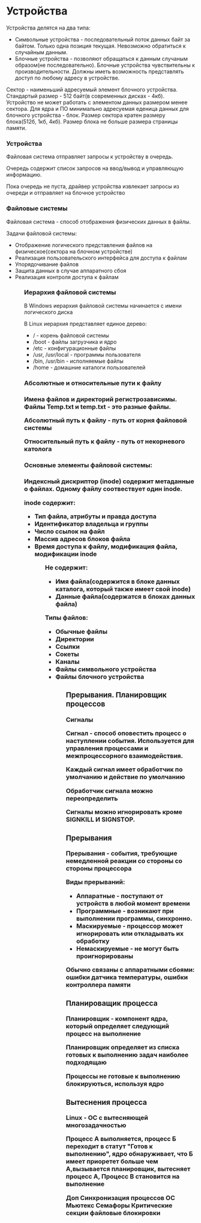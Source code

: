 <h1>Устройства</h1>
<p>Устройства делятся на два типа:<p>
  <ul>
  <li>Символьные устройства - последовательный поток данных байт за байтом. Только одна позиция текущая. Невозможно обратиться к случайным данным.
  <li>Блочные устройства - позволяют обращаться к данным случаным образом(не последовательно). Блочные устройства чувствительны к производительности. Должны иметь возможность представлять доступ по любому адресу в устройстве.
  </ul>
  <p>Сектор - наименьший адресуемый элемент блочного устройства. Стандартый размер - 512 байт(в современных дисках - 4кб). Устройство не может работать с элементом данных размером менее сектора. Для ядра и ПО минимально адресуемая еденица данных для блочного устройства - блок. Размер сектора кратен размеру блока(512б, 1кб, 4кб). Размер блока не больше размера страницы памяти.</p>
  <h3>Устройства</h3>
  <p>Файловая система отправляет запросы к устройству в очередь.</p>
  <p>Очередь содержит список запросов на ввод/вывод и управляющую информацию.</p>
  <p>Пока очередь не пуста, драйвер устройства извлекает запросы из очереди и отправляет на блочное устройство</p>
  <h3>Файловые системы</h3>
  <p>Файловая система - способ отображения физических данных в файлы.</p>
  <p>Задачи файловой системы:</p>
  <ul>
  <li>Отображение логического представления файлов на физическое(сектора на блочном устройстве)
  <li>Реализация пользовательского интерфейса для доступа к файлам
  <li>Упорядочивание файлов
  <li>Защита данных в случае аппаратного сбоя
  <li>Реализация контроля доступа к файлам
  <ul>
  <h3>Иерархия файловой системы</h3>
  <p>В Windows иерархия файловой системы начинается с имени логического диска</p>
  <p>В Linux иерархия представляет единое дерево:</p>
  <ul>
  <li>/ - корень файловой системы
  <li>/boot - файлы загрузчика и ядро
  <li>/etc - конфигурационные файлы
  <li>/usr, /usr/local - программы пользователя
  <li>/bin, /usr/bin - исполняемые файлы
  <li>/home - домашние каталоги пользователей
  </ul>
    
  <h3>Абсолютные и относительные пути к файлу<h3>
    
  <p>Имена файлов и директорий регистрозависимы. Файлы Temp.txt и temp.txt - это разные файлы.<p>
  <p>Абсолютный путь к файлу - путь от корня файловой системы<p>
  <p>Относительный путь к файлу - путь от некорневого католога<p>
    
  <h3>Основные элементы файловой системы:<h3>
  <p>Индексный дискриптор (inode) содержит метаданные о файлах. Одному файлу соотвествует один inode.<p>  
  <p>inode содержит:</p>
  <ul>
  <li>Тип файла, атрибуты и правда доступа
  <li>Идентификатор владельца и группы
  <li>Число ссылок на файл
  <li>Массив адресов блоков файла
  <li>Время доступа к файлу, модификация файла, модификации inode
  <ul>
  <p>Не содержит:</p>
  <ul>
  <li>Имя файла(содержится в блоке данных каталога, который также имеет свой inode)
  <li>Данные файла(содержатся в блоках данных файла)
  </ul>
  
  Типы файлов:
  <ul>
  <li>Обычные файлы
  <li>Директории
  <li>Ссылки
  <li>Сокеты
  <li>Каналы
  <li>Файлы символьного устройства
  <li>Файлы блочного устройства
  <ul>
  <h3>Прерывания. Планировщик процессов</h3>
  <p>Сигналы</p>
  <p>Сигнал - способ оповестить процесс о наступлении события. Используется для управления процессами и межпроцессорного взаимодействия.</p>
  <p>Каждый сигнал имеет обработчик по умолчанию и действие по умолчанию<p>
  <p>Обработчик сигнала можно переопределить</p>
  <p>Сигналы можно игнорировать кроме SIGNKILL И SIGNSTOP.<p/>
    
  <h3>Прерывания</h3>
  <p>Прерывания - события, требующие немедленной реакции со стороны со стороны процессора</p>
  <p>Виды прерываний:</p>
  <ul>
  <li>Аппаратные - поступают от устройств в любой момент времени
  <li>Программные - возникают при выполнении программы, синхронно.
  <li>Маскируемые - процессор может игнорировать или откладывать их обработку 
  <li>Немаскируемые - не могут быть проигнорированы
  </ul>
  <p>Обычно связаны с аппаратными сбоями: ошибки датчика температуры, ошибки контроллера памяти</p>
  
  <h3>Планироващик процесса</h3>
  <p>Планировщик - компонент ядра, который определяет следующий процесс на выполнение</p>
  <p>Планировщик определяет из списка готовых к выполнению задач наиболее подходящаю</p>
  <p>Процессы не готовые к выполнению блокируються, используя ядро</p>
  <p></p>
  <h3>Вытеснения процесса</h3>
  <p>Linux - OC c вытесняющей многозадачностью</p>
  <p>Процесс А выполняется, процесс Б переходит в статут "Готов к выполнению", ядро обнаруживает, что Б имеет приоретет больше чем А,вызывается планировщик, вытесняет процесс А, Процесс B становится на выполнение</p>
    
Доп 
Синхронизация процессов ОС
Мьютекс 
Семафоры
Критические секции
файловые блокировки 
  
  
    
    

    
